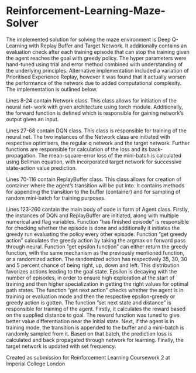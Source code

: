 # Reinforcement-Learning-Maze-Solver

The implemented solution for solving the maze environment is Deep Q-Learning with Replay Buffer and Target Network. It additionally contains an evaluation check after each training episode that can stop the training given the agent reaches the goal with greedy policy. The hyper parameters were hand-tuned using trial and error method combined with understanding of the underlying principles. Alternative implementation included a variation of Prioritised Experience Replay, however it was found that it actually worsen the performance of the network due to added computational complexity. The implementation is outlined below.

Lines 8-24 contain Network class. This class allows for initiation of the neural net- work with given architecture using torch module. Additionally, the forward function is defined which is responsible for gaining network’s output given an input.

Lines 27-68 contain DQN class. This class is responsible for training of the neural net. The two instances of the Network class are initiated with respective optimisers, the regular q network and the target network. Further functions are responsible for calculation of the loss and its back-propagation. The mean-square-error loss of the mini-batch is calculated using Bellman equation, with incorporated target network for successive state-action value prediction.

Lines 70-116 contain ReplayBuffer class. This class allows for creation of container where the agent’s transition will be put into. It contains methods for appending the transition to the buffer (container) and for sampling of random mini-batch for training purposes.

Lines 123-260 contain the main body of code in form of Agent class. Firstly, the instances of DQN and ReplayBuffer are initiated, along with multiple numerical and flag variables. Function ”has finished episode” is responsible for checking whether the episode is done and additionally it initiates the greedy run evaluating the policy every other episode. Function ”get greedy action” calculates the greedy action by taking the argmax on forward pass through neural. Function ”get epsilon function” can either return the greedy function, with the same mechanism as the previously mentioned function, or a randomized action. The randomized action has respectively 35, 30, 30 and 5 percent chance of being right, up, down and left. This distribution favorizes actions leading to the goal state. Epsilon is decaying with the number of episodes, in order to ensure high exploration at the start of training and then higher specialization in getting the right values for optimal path states. The function ”get next action” checks whether the agent is in training or evaluation mode and then the respective epsilon-greedy or greedy action is gotten. The function ”set next state and distance” is responsible for training of the agent. Firstly, it calculates the reward based on the supplied distance to goal. The reward function was tuned to give better value differentiation near the initial state. Next, if the agent is in training mode, the transition is appended to the buffer and a mini-batch is randomly sampled from it. Based on that batch, the prediction loss is calculated and back propagated through network for learning. Finally, the target network is updated with set frequency.

Created as submission for Reinforcement Learning Coursework 2 at Imperial College London
